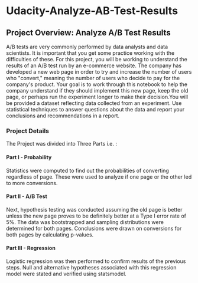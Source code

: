# Udacity-Analyze-AB-Test-Results
## Project Overview: Analyze A/B Test Results

A/B tests are very commonly performed by data analysts and data scientists. It is important that you get some practice working with the difficulties of these. For this project, you will be working to understand the results of an A/B test run by an e-commerce website. The company has developed a new web page in order to try and increase the number of users who "convert," meaning the number of users who decide to pay for the company's product. Your goal is to work through this notebook to help the company understand if they should implement this new page, keep the old page, or perhaps run the experiment longer to make their decision.You will be provided a dataset reflecting data collected from an experiment. Use statistical techniques to answer questions about the data and report your conclusions and recommendations in a report.

### Project Details
The Project was divided into Three Parts i.e. :

#### Part I - Probability
Statistics were computed to find out the probabilities of converting regardless of page. These were used to analyze if one page or the other led to more conversions.

#### Part II - A/B Test
Next, hypothesis testing was conducted assuming the old page is better unless the new page proves to be definitely better at a Type I error rate of 5%. The data was bootstrapped and sampling distributions were determined for both pages. Conclusions were drawn on conversions for both pages by calculating p-values.

#### Part III - Regression
Logistic regression was then performed to confirm results of the previous steps. Null and alternative hypotheses associated with this regression model were stated and verified using statsmodel.
